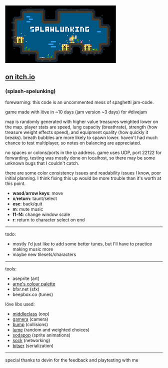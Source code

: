
![](https://github.com/dannytaylor/splahlunking/raw/master/itch/banner.gif)
## [on itch.io](https://xhg.itch.io/splahlunking)
### (splash-spelunking)

forewarning: this code is an uncommented mess of spaghetti jam-code.

game made with löve in ~10 days (jam version ~3 days) for #divejam

map is randomly generated with higher value treasures weighted lower on the map. player stats are speed, lung capacity (breathrate), strength (how treasure weight effects speed), and equipment quality (how quickly it breaks). breath bubbles are more likely to spawn lower. haven't had much chance to test multiplayer, so notes on balancing are appreciated.

no spaces or colons/ports in the ip address. game uses UDP, port 22122 for forwarding. testing was mostly done on localhost, so there may be some unknown bugs that I couldn't catch.

there are some color consistency issues and readability issues I know, poor initial planning. I think fixing this up would be more trouble than it's worth at this point.


- **wasd**/**arrow keys**: move
- **x**/**return**: taunt/select
- **esc**: back/quit
- **m**: mute music
- **f1-f4**: change window scale
- **r**: return to character select on end

___

todo:
- mostly I'd just like to add some better tunes, but I'll have to practice making music more
- maybe new tilesets/characters

___

tools:
- aseprite (art)
- [arne's colour palette](https://androidarts.com/palette/16pal.htm)
- bfxr.net (sfx)
- beepbox.co (tunes)

löve libs used:
- [middleclass](https://github.com/kikito/middleclass) (oop)
- [gamera](https://github.com/kikito/gamera) (camera)
- [bump](https://github.com/kikito/bump.lua) (collisions)
- [lume](https://github.com/rxi/lume/) (random and weighted choices)
- [sodapop](https://github.com/tesselode/sodapop) (sprite animations)
- [sock](https://github.com/camchenry/sock.lua) (networking)
- [bitser](https://github.com/gvx/bitser) (serialization)
___

special thanks to devin for the feedback and playtesting with me
